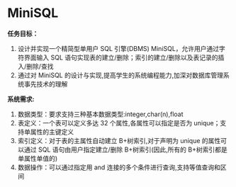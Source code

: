 # MiniSQL

**任务目标：**

1. 设计并实现一个精简型单用户 SQL 引擎(DBMS) MiniSQL，允许用户通过字符界面输入 SQL 语句实现表的建立/删除；索引的建立/删除以及表记录的插入/删除/查找
2. 通过对 MiniSQL 的设计与实现,提高学生的系统编程能力,加深对数据库管理系统事先技术的理解

**系统需求:**

1. 数据类型：要求支持三种基本数据类型:integer,char(n),float
2. 表定义：一个表可以定义多达 32 个属性,各属性可以指定是否为 unique；支持单属性的主键定义
3. 索引定义：对于表的主属性自动建立 B+树索引,对于声明为 unique 的属性可以通过 SQL 语句由用户指定建立/删除 B+树索引(因此,所有的 B+树索引都是单属性单值的)
4. 数据操作：可以通过指定用 and 连接的多个条件进行查询,支持等值查询和区间